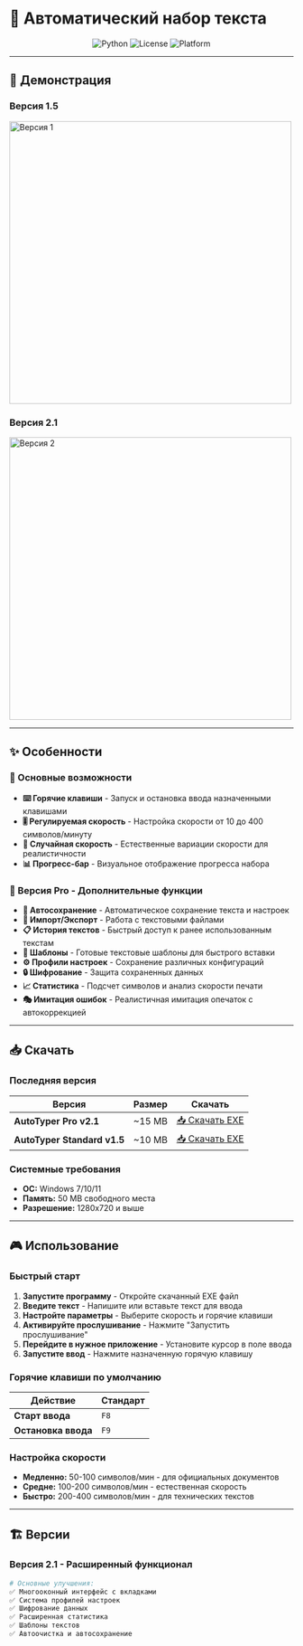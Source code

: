 # 🚀 Автоматический набор текста

<div align="center">

![Python](https://img.shields.io/badge/Python-3.8+-blue.svg)
![License](https://img.shields.io/badge/License-MIT-green.svg)
![Platform](https://img.shields.io/badge/Platform-Windows-lightgrey.svg)

</div>

---

## 📸 Демонстрация

### Версия 1.5
<img src="https://i.postimg.cc/8538YFgK/Snimok-ekrana-2025-10-22-213420.png" width="500" alt="Версия 1">

### Версия 2.1
<img src="https://i.postimg.cc/rFwn4y6V/Snimok-ekrana-2025-10-22-213926.png" width="500" alt="Версия 2">

---

## ✨ Особенности

### 🎯 Основные возможности
- **⌨️ Горячие клавиши** - Запуск и остановка ввода назначенными клавишами
- **🎚️ Регулируемая скорость** - Настройка скорости от 10 до 400 символов/минуту
- **🎲 Случайная скорость** - Естественные вариации скорости для реалистичности
- **📊 Прогресс-бар** - Визуальное отображение прогресса набора

### 🚀 Версия Pro - Дополнительные функции
- **💾 Автосохранение** - Автоматическое сохранение текста и настроек
- **📁 Импорт/Экспорт** - Работа с текстовыми файлами
- **📋 История текстов** - Быстрый доступ к ранее использованным текстам
- **🎨 Шаблоны** - Готовые текстовые шаблоны для быстрого вставки
- **⚙️ Профили настроек** - Сохранение различных конфигураций
- **🔒 Шифрование** - Защита сохраненных данных
- **📈 Статистика** - Подсчет символов и анализ скорости печати
- **🎭 Имитация ошибок** - Реалистичная имитация опечаток с автокоррекцией

---

## 📥 Скачать

### Последняя версия
| Версия | Размер | Скачать |
|--------|--------|----------|
| **AutoTyper Pro v2.1** | ~15 MB | [📥 Скачать EXE]() |
| **AutoTyper Standard v1.5** | ~10 MB | [📥 Скачать EXE](https://github.com/Lagnuty/Auto-writer/releases/tag/non-relevantly) |

### Системные требования
- **ОС:** Windows 7/10/11
- **Память:** 50 MB свободного места
- **Разрешение:** 1280x720 и выше

---

## 🎮 Использование

### Быстрый старт
1. **Запустите программу** - Откройте скачанный EXE файл
2. **Введите текст** - Напишите или вставьте текст для ввода
3. **Настройте параметры** - Выберите скорость и горячие клавиши
4. **Активируйте прослушивание** - Нажмите "Запустить прослушивание"
5. **Перейдите в нужное приложение** - Установите курсор в поле ввода
6. **Запустите ввод** - Нажмите назначенную горячую клавишу

### Горячие клавиши по умолчанию
| Действие | Стандарт |
|----------|----------|
| **Старт ввода** | `F8` |
| **Остановка ввода** | `F9` |

### Настройка скорости
- **Медленно:** 50-100 символов/мин - для официальных документов
- **Средне:** 100-200 символов/мин - естественная скорость
- **Быстро:** 200-400 символов/мин - для технических текстов

---

## 🏗️ Версии

### Версия 2.1 - Расширенный функционал
```python
# Основные улучшения:
✅ Многооконный интерфейс с вкладками
✅ Система профилей настроек
✅ Шифрование данных
✅ Расширенная статистика
✅ Шаблоны текстов
✅ Автоочистка и автосохранение
